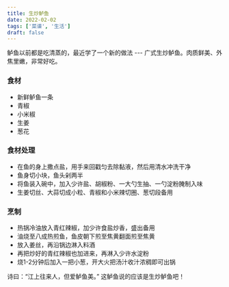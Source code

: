 ```yaml
---
title: 生炒鲈鱼
date: 2022-02-02
tags: ['菜谱', '生活']
draft: false
---
```


鲈鱼以前都是吃清蒸的，最近学了一个新的做法 --- 广式生炒鲈鱼。肉质鲜美、外焦里嫩，非常好吃。

### 食材

- 新鲜鲈鱼一条
- 青椒
- 小米椒
- 生姜
- 葱花

### 食材处理

- 在鱼的身上撒点盐，用手来回戳匀去除黏液，然后用清水冲洗干净
- 鱼身切小块，鱼头剁两半
- 将鱼装入碗中，加入少许盐、胡椒粉、一大勺生抽、一勺淀粉腌制入味
- 生姜切丝、大蒜切成小粒、青椒和小米辣切圈、葱切段备用

### 烹制

- 热锅冷油放入青红辣椒，加少许食盐炒香，盛出备用
- 油烧至八成热煎鱼，鱼皮朝下煎至焦黄翻面煎至焦黄
- 放入姜丝，再沿锅边淋入料酒
- 再把炒好的青红辣椒也加进来，再淋入少许水淀粉
- 烧1-2分钟后加入一把小葱，开大火把汤汁收汁浓稠即可出锅

诗曰：“江上往来人，但爱鲈鱼美。” 这鲈鱼说的应该是生炒鲈鱼吧！